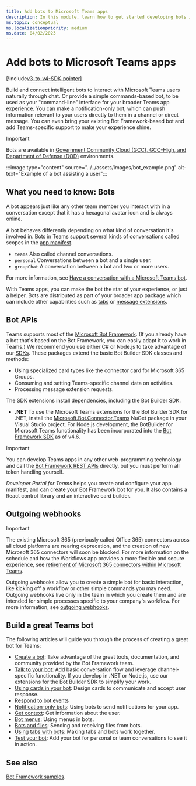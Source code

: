 ```yaml
---
title: Add bots to Microsoft Teams apps
description: In this module, learn how to get started developing bots in Microsoft Teams and what are all the requirements to add a bot in Teams
ms.topic: conceptual
ms.localizationpriority: medium
ms.date: 04/02/2023
---
```

# Add bots to Microsoft Teams apps

[!include[v3-to-v4-SDK-pointer](~/includes/v3-to-v4-pointer-bots.md)]

Build and connect intelligent bots to interact with Microsoft Teams users naturally through chat. Or provide a simple commands-based bot, to be used as your "command-line" interface for your broader Teams app experience. You can make a notification-only bot, which can push information relevant to your users directly to them in a channel or direct message. You can even bring your existing Bot Framework-based bot and add Teams-specific support to make your experience shine.

> [!IMPORTANT]
> Bots are available in [Government Community Cloud (GCC), GCC-High, and Department of Defense (DOD)](~/concepts/app-fundamentals-overview.md#government-community-cloud) environments.

:::image type="content" source="../../assets/images/bot_example.png" alt-text="Example of a bot assisting a user":::

## What you need to know: Bots

A bot appears just like any other team member you interact with in a conversation except that it has a hexagonal avatar icon and is always online.

A bot behaves differently depending on what kind of conversation it's involved in. Bots in Teams support several kinds of conversations called scopes in the [app manifest](~/resources/schema/manifest-schema.md).

* `teams` Also called channel conversations.
* `personal` Conversations between a bot and a single user.
* `groupChat` A conversation between a bot and two or more users.

For more information, see [Have a conversation with a Microsoft Teams bot](~/resources/bot-v3/bot-conversations/bots-conversations.md).

With Teams apps, you can make the bot the star of your experience, or just a helper. Bots are distributed as part of your broader app package which can include other capabilities such as [tabs](~/tabs/what-are-tabs.md) or [message extensions](~/messaging-extensions/what-are-messaging-extensions.md).

## Bot APIs

Teams supports most of the [Microsoft Bot Framework](https://dev.botframework.com/). (If you already have a bot that's based on the Bot Framework, you can easily adapt it to work in Teams.) We recommend you use either C# or Node.js to take advantage of our [SDKs](/microsoftteams/platform/#pivot=sdk-tools). These packages extend the basic Bot Builder SDK classes and methods:

* Using specialized card types like the connector card for Microsoft 365 Groups.
* Consuming and setting Teams-specific channel data on activities.
* Processing message extension requests.

The SDK extensions install dependencies, including the Bot Builder SDK.

* **.NET** To use the Microsoft Teams extensions for the Bot Builder SDK for .NET, install the [Microsoft.Bot.Connector.Teams](https://www.nuget.org/packages/Microsoft.Bot.Connector.Teams) NuGet package in your Visual Studio project. For Node.js development, the BotBuilder for Microsoft Teams functionality has been incorporated into the [Bot Framework SDK](https://github.com/microsoft/botframework-sdk) as of v4.6.

> [!IMPORTANT]
> You can develop Teams apps in any other web-programming technology and call the [Bot Framework REST APIs](/bot-framework/rest-api/bot-framework-rest-overview) directly, but you must perform all token handling yourself.

*Developer Portal for Teams* helps you create and configure your app manifest, and can create your Bot Framework bot for you. It also contains a React control library and an interactive card builder.

## Outgoing webhooks

> [!IMPORTANT]
>
> The existing Microsoft 365 (previously called Office 365) connectors across all cloud platforms are nearing deprecation, and the creation of new Microsoft 365 connectors will soon be blocked. For more information on the schedule and how the Workflows app provides a more flexible and secure experience, see [retirement of Microsoft 365 connectors within Microsoft Teams](https://devblogs.microsoft.com/microsoft365dev/retirement-of-office-365-connectors-within-microsoft-teams/).

Outgoing webhooks allow you to create a simple bot for basic interaction, like kicking off a workflow or other simple commands you may need. Outgoing webhooks live only in the team in which you create them and are intended for simple processes specific to your company's workflow. For more information, see [outgoing webhooks](~/webhooks-and-connectors/how-to/add-outgoing-webhook.md).

## Build a great Teams bot

The following articles will guide you through the process of creating a great bot for Teams:

* [Create a bot](~/resources/bot-v3/bots-create.md): Take advantage of the great tools, documentation, and community provided by the Bot Framework team.
* [Talk to your bot](~/resources/bot-v3/bot-conversations/bots-conversations.md): Add basic conversation flow and leverage channel-specific functionality. If you develop in .NET or Node.js, use our extensions for the Bot Builder SDK to simplify your work.
* [Using cards in your bot](~/resources/bot-v3/bots-cards.md): Design cards to communicate and accept user response.
* [Respond to bot events](~/resources/bot-v3/bots-notifications.md)
* [Notification-only bots](~/resources/bot-v3/bots-notification-only.md): Using bots to send notifications for your app.
* [Get context](~/resources/bot-v3/bots-context.md): Get information about the user.
* [Bot menus](~/resources/bot-v3/bots-menus.md): Using menus in bots.
* [Bots and files](~/resources/bot-v3/bots-files.md): Sending and receiving files from bots.
* [Using tabs with bots](~/resources/bot-v3/bots-with-tabs.md): Making tabs and bots work together.
* [Test your bot](~/resources/bot-v3/bots-test.md): Add your bot for personal or team conversations to see it in action.

## See also

[Bot Framework samples](https://github.com/OfficeDev/Microsoft-Teams-Samples/blob/main/README.md).
